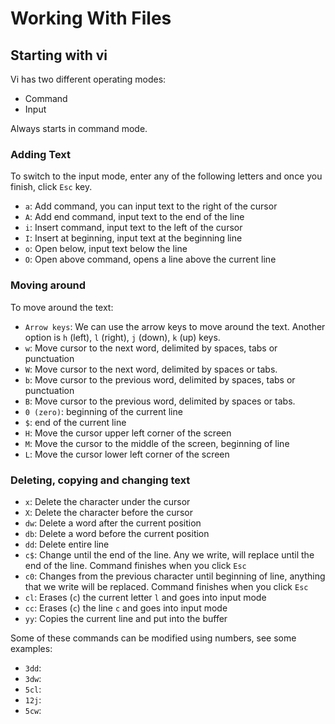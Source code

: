 # Working With Files

## Starting with vi

Vi has two different operating modes:

* Command
* Input

Always starts in command mode. 

### Adding Text

To switch to the input mode, enter any of the following letters and once you finish, click `Esc` key.

* `a`: Add command, you can input text to the right of the cursor
* `A`: Add end command, input text to the end of the line
* `i`: Insert command, input text to the left of the cursor
* `I`: Insert at beginning, input text at the beginning line
* `o`: Open below, input text below the line
* `O`: Open above command, opens a line above the current line

### Moving around

To move around the text:

* `Arrow keys`: We can use the arrow keys to move around the text. Another option is `h` (left), `l` (right), `j` (down), `k` (up) keys.
* `w`: Move cursor to the next word, delimited by spaces, tabs or punctuation
* `W`: Move cursor to the next word, delimited by spaces or tabs.
* `b`: Move cursor to the previous word, delimited by spaces, tabs or punctuation
* `B`: Move cursor to the previous word, delimited by spaces or tabs.
* `0 (zero)`: beginning of the current line
* `$`: end of the current line
* `H`: Move the cursor upper left corner of the screen
* `M`: Move the cursor to the middle of the screen, beginning of line
* `L`: Move the cursor lower left corner of the screen

### Deleting, copying and changing text

* `x`: Delete the character under the cursor
* `X`: Delete the character before the cursor
* `dw`: Delete a word after the current position
* `db`: Delete a word before the current position
* `dd`: Delete entire line
* `c$`: Change until the end of the line. Any we write, will replace until the end of the line. Command finishes when you click `Esc`
* `c0`: Changes from the previous character until beginning of line, anything that we write will be replaced. Command finishes when you click `Esc`
* `cl`: Erases (`c`) the current letter `l` and goes into input mode
* `cc`: Erases (`c`) the line `c` and goes into input mode
* `yy`: Copies the current line and put into the buffer

Some of these commands can be modified using numbers, see some examples:

* `3dd`:
* `3dw`:
* `5cl`:
* `12j`:
* `5cw`:

